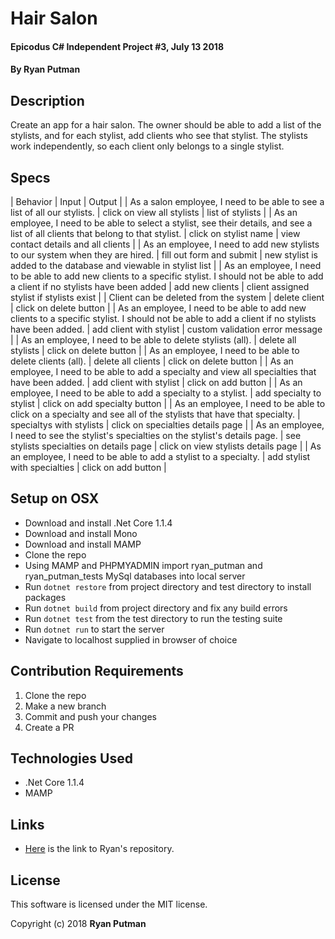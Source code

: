 # Hair Salon

#### Epicodus C# Independent Project #3, July 13 2018

#### By Ryan Putman

## Description

Create an app for a hair salon. The owner should be able to add a list of the stylists, and for each stylist, add clients who see that stylist. The stylists work independently, so each client only belongs to a single stylist.

## Specs

| Behavior | Input | Output |
| As a salon employee, I need to be able to see a list of all our stylists. | click on view all stylists | list of stylists |
| As an employee, I need to be able to select a stylist, see their details, and see a list of all clients that belong to that stylist. | click on stylist name | view contact details and all clients |
| As an employee, I need to add new stylists to our system when they are hired. | fill out form and submit | new stylist is added to the database and viewable in stylist list |
| As an employee, I need to be able to add new clients to a specific stylist. I should not be able to add a client if no stylists have been added | add new clients | client assigned stylist if stylists exist |
| Client can be deleted from the system | delete client | click on delete button |
| As an employee, I need to be able to add new clients to a specific stylist. I should not be able to add a client if no stylists have been added. | add client with stylist | custom validation error message |
| As an employee, I need to be able to delete stylists (all). | delete all stylists | click on delete button |
| As an employee, I need to be able to delete clients (all). | delete all clients | click on delete button |
| As an employee, I need to be able to add a specialty and view all specialties that have been added. | add client with stylist | click on add button |
| As an employee, I need to be able to add a specialty to a stylist. | add specialty to stylist | click on add specialty button |
| As an employee, I need to be able to click on a specialty and see all of the stylists that have that specialty. | specialtys with stylists | click on specialties details page |
| As an employee, I need to see the stylist's specialties on the stylist's details page. | see stylists specialties on details page | click on view stylists details page |
| As an employee, I need to be able to add a stylist to a specialty. | add stylist with specialties | click on add button |



## Setup on OSX

* Download and install .Net Core 1.1.4
* Download and install Mono
* Download and install MAMP
* Clone the repo
* Using MAMP and PHPMYADMIN import ryan_putman and ryan_putman_tests MySql databases into local server
* Run `dotnet restore` from project directory and test directory to install packages
* Run `dotnet build` from project directory and fix any build errors
* Run `dotnet test` from the test directory to run the testing suite
* Run `dotnet run` to start the server
* Navigate to localhost supplied in browser of choice

## Contribution Requirements

1. Clone the repo
1. Make a new branch
1. Commit and push your changes
1. Create a PR

## Technologies Used

* .Net Core 1.1.4
* MAMP

## Links

* [Here](https://github.com/putman10/Hair-Salon.git) is the link to Ryan's repository.

## License

This software is licensed under the MIT license.

Copyright (c) 2018 **Ryan Putman**

